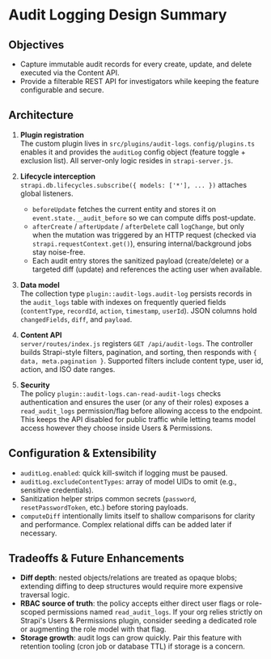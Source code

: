 # Audit Logging Design Summary

## Objectives
- Capture immutable audit records for every create, update, and delete executed via the Content API.
- Provide a filterable REST API for investigators while keeping the feature configurable and secure.

## Architecture
1. **Plugin registration**  
   The custom plugin lives in `src/plugins/audit-logs`. `config/plugins.ts` enables it and provides the `auditLog` config object (feature toggle + exclusion list). All server-only logic resides in `strapi-server.js`.

2. **Lifecycle interception**  
   `strapi.db.lifecycles.subscribe({ models: ['*'], ... })` attaches global listeners.  
   - `beforeUpdate` fetches the current entity and stores it on `event.state.__audit_before` so we can compute diffs post-update.  
   - `afterCreate` / `afterUpdate` / `afterDelete` call `logChange`, but only when the mutation was triggered by an HTTP request (checked via `strapi.requestContext.get()`), ensuring internal/background jobs stay noise-free.  
   - Each audit entry stores the sanitized payload (create/delete) or a targeted diff (update) and references the acting user when available.

3. **Data model**  
   The collection type `plugin::audit-logs.audit-log` persists records in the `audit_logs` table with indexes on frequently queried fields (`contentType`, `recordId`, `action`, `timestamp`, `userId`). JSON columns hold `changedFields`, `diff`, and `payload`.

4. **Content API**  
   `server/routes/index.js` registers `GET /api/audit-logs`. The controller builds Strapi-style filters, pagination, and sorting, then responds with `{ data, meta.pagination }`. Supported filters include content type, user id, action, and ISO date ranges.

5. **Security**  
   The policy `plugin::audit-logs.can-read-audit-logs` checks authentication and ensures the user (or any of their roles) exposes a `read_audit_logs` permission/flag before allowing access to the endpoint. This keeps the API disabled for public traffic while letting teams model access however they choose inside Users & Permissions.

## Configuration & Extensibility
- `auditLog.enabled`: quick kill-switch if logging must be paused.
- `auditLog.excludeContentTypes`: array of model UIDs to omit (e.g., sensitive credentials).
- Sanitization helper strips common secrets (`password`, `resetPasswordToken`, etc.) before storing payloads.
- `computeDiff` intentionally limits itself to shallow comparisons for clarity and performance. Complex relational diffs can be added later if necessary.

## Tradeoffs & Future Enhancements
- **Diff depth**: nested objects/relations are treated as opaque blobs; extending diffing to deep structures would require more expensive traversal logic.
- **RBAC source of truth**: the policy accepts either direct user flags or role-scoped permissions named `read_audit_logs`. If your org relies strictly on Strapi's Users & Permissions plugin, consider seeding a dedicated role or augmenting the role model with that flag.
- **Storage growth**: audit logs can grow quickly. Pair this feature with retention tooling (cron job or database TTL) if storage is a concern.

